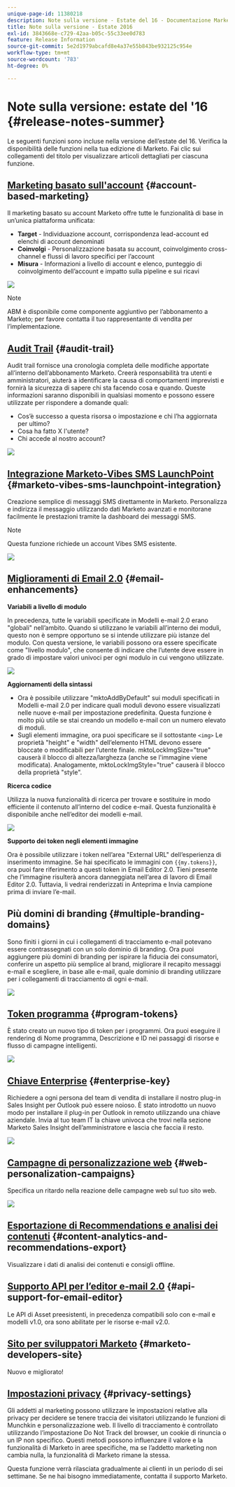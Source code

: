 ```yaml
---
unique-page-id: 11380218
description: Note sulla versione - Estate del 16 - Documentazione Marketo - Documentazione del prodotto
title: Note sulla versione - Estate 2016
exl-id: 3843668e-c729-42aa-b05c-55c33ee0d783
feature: Release Information
source-git-commit: 5e2d1979abcafd8e4a37e55b843be932125c954e
workflow-type: tm+mt
source-wordcount: '783'
ht-degree: 0%

---
```


# Note sulla versione: estate del &#39;16 {#release-notes-summer}

Le seguenti funzioni sono incluse nella versione dell’estate del 16. Verifica la disponibilità delle funzioni nella tua edizione di Marketo. Fai clic sui collegamenti del titolo per visualizzare articoli dettagliati per ciascuna funzione.

## [Marketing basato sull&#39;account](https://docs.marketo.com/display/docs/account+based+marketing) {#account-based-marketing}

Il marketing basato su account Marketo offre tutte le funzionalità di base in un’unica piattaforma unificata:

* **Target** - Individuazione account, corrispondenza lead-account ed elenchi di account denominati
* **Coinvolgi** - Personalizzazione basata su account, coinvolgimento cross-channel e flussi di lavoro specifici per l’account
* **Misura** - Informazioni a livello di account e elenco, punteggio di coinvolgimento dell’account e impatto sulla pipeline e sui ricavi

![](assets/abm-5-acme.png)

>[!NOTE]
>
>ABM è disponibile come componente aggiuntivo per l’abbonamento a Marketo; per favore contatta il tuo rappresentante di vendita per l’implementazione.

## [Audit Trail](/help/marketo/product-docs/administration/audit-trail/audit-trail-overview.md) {#audit-trail}

Audit trail fornisce una cronologia completa delle modifiche apportate all’interno dell’abbonamento Marketo. Creerà responsabilità tra utenti e amministratori, aiuterà a identificare la causa di comportamenti imprevisti e fornirà la sicurezza di sapere chi sta facendo cosa e quando. Queste informazioni saranno disponibili in qualsiasi momento e possono essere utilizzate per rispondere a domande quali:

* Cos’è successo a questa risorsa o impostazione e chi l’ha aggiornata per ultimo?
* Cosa ha fatto X l&#39;utente?
* Chi accede al nostro account?

![](assets/audit-trail.png)

## [Integrazione Marketo-Vibes SMS LaunchPoint](/help/marketo/product-docs/mobile-marketing/vibes-sms-messages/create-an-sms-message.md) {#marketo-vibes-sms-launchpoint-integration}

Creazione semplice di messaggi SMS direttamente in Marketo. Personalizza e indirizza il messaggio utilizzando dati Marketo avanzati e monitorane facilmente le prestazioni tramite la dashboard dei messaggi SMS.

>[!NOTE]
>
>Questa funzione richiede un account Vibes SMS esistente.

![](assets/vibes-sms2.png)

## [Miglioramenti di Email 2.0](/help/marketo/product-docs/email-marketing/general/email-editor-2/email-editor-v2-0-overview.md) {#email-enhancements}

**Variabili a livello di modulo**

In precedenza, tutte le variabili specificate in Modelli e-mail 2.0 erano &quot;globali&quot; nell’ambito. Quando si utilizzano le variabili all’interno dei moduli, questo non è sempre opportuno se si intende utilizzare più istanze del modulo. Con questa versione, le variabili possono ora essere specificate come &quot;livello modulo&quot;, che consente di indicare che l’utente deve essere in grado di impostare valori univoci per ogni modulo in cui vengono utilizzate.

![](assets/module-level-variables.png)

**Aggiornamenti della sintassi**

* Ora è possibile utilizzare &quot;mktoAddByDefault&quot; sui moduli specificati in Modelli e-mail 2.0 per indicare quali moduli devono essere visualizzati nelle nuove e-mail per impostazione predefinita. Questa funzione è molto più utile se stai creando un modello e-mail con un numero elevato di moduli.
* Sugli elementi immagine, ora puoi specificare se il sottostante `<img>` Le proprietà &quot;height&quot; e &quot;width&quot; dell’elemento HTML devono essere bloccate o modificabili per l’utente finale. mktoLockImgSize=&quot;true&quot; causerà il blocco di altezza/larghezza (anche se l&#39;immagine viene modificata). Analogamente, mktoLockImgStyle=&quot;true&quot; causerà il blocco della proprietà &quot;style&quot;.

**Ricerca codice**

Utilizza la nuova funzionalità di ricerca per trovare e sostituire in modo efficiente il contenuto all’interno del codice e-mail. Questa funzionalità è disponibile anche nell’editor dei modelli e-mail.

![](assets/2nd-screenshot.png)

**Supporto dei token negli elementi immagine**

Ora è possibile utilizzare i token nell’area &quot;External URL&quot; dell’esperienza di inserimento immagine. Se hai specificato le immagini con `{{my.tokens}}`, ora puoi fare riferimento a questi token in Email Editor 2.0. Tieni presente che l’immagine risulterà ancora danneggiata nell’area di lavoro di Email Editor 2.0. Tuttavia, li vedrai renderizzati in Anteprima e Invia campione prima di inviare l’e-mail.

## Più domini di branding {#multiple-branding-domains}

Sono finiti i giorni in cui i collegamenti di tracciamento e-mail potevano essere contrassegnati con un solo dominio di branding. Ora puoi aggiungere più domini di branding per ispirare la fiducia dei consumatori, conferire un aspetto più semplice al brand, migliorare il recapito messaggi e-mail e scegliere, in base alle e-mail, quale dominio di branding utilizzare per i collegamenti di tracciamento di ogni e-mail.

![](assets/multiple-branding-domains.png)

## [Token programma](/help/marketo/product-docs/demand-generation/landing-pages/personalizing-landing-pages/tokens-overview.md) {#program-tokens}

È stato creato un nuovo tipo di token per i programmi. Ora puoi eseguire il rendering di Nome programma, Descrizione e ID nei passaggi di risorse e flusso di campagne intelligenti.

![](assets/program-tokens.png)

## [Chiave Enterprise](/help/marketo/product-docs/marketo-sales-insight/msi-outlook-plugin/authorize-the-marketo-outlook-plugin.md) {#enterprise-key}

Richiedere a ogni persona del team di vendita di installare il nostro plug-in Sales Insight per Outlook può essere noioso. È stato introdotto un nuovo modo per installare il plug-in per Outlook in remoto utilizzando una chiave aziendale. Invia al tuo team IT la chiave univoca che trovi nella sezione Marketo Sales Insight dell’amministratore e lascia che faccia il resto.

![](assets/enterprise-key.png)

## [Campagne di personalizzazione web](/help/marketo/product-docs/web-personalization/working-with-web-campaigns/create-a-new-dialog-web-campaign.md) {#web-personalization-campaigns}

Specifica un ritardo nella reazione delle campagne web sul tuo sito web.

![](assets/dialog-campaign-delay.png)

## [Esportazione di Recommendations e analisi dei contenuti](/help/marketo/product-docs/web-personalization/understanding-web-personalization/understanding-content-analytics.md) {#content-analytics-and-recommendations-export}

Visualizzare i dati di analisi dei contenuti e consigli offline.

## [Supporto API per l’editor e-mail 2.0](https://developers.marketo.com/documentation/asset-api/) {#api-support-for-email-editor}

Le API di Asset preesistenti, in precedenza compatibili solo con e-mail e modelli v1.0, ora sono abilitate per le risorse e-mail v2.0.

## [Sito per sviluppatori Marketo](https://developers.marketo.com/) {#marketo-developers-site}

Nuovo e migliorato!

## [Impostazioni privacy](/help/marketo/product-docs/administration/settings/understanding-privacy-settings.md) {#privacy-settings}

Gli addetti al marketing possono utilizzare le impostazioni relative alla privacy per decidere se tenere traccia dei visitatori utilizzando le funzioni di Munchkin e personalizzazione web. Il livello di tracciamento è controllato utilizzando l’impostazione Do Not Track del browser, un cookie di rinuncia o un IP non specifico. Questi metodi possono influenzare il valore e la funzionalità di Marketo in aree specifiche, ma se l’addetto marketing non cambia nulla, la funzionalità di Marketo rimane la stessa.

Questa funzione verrà rilasciata gradualmente ai clienti in un periodo di sei settimane. Se ne hai bisogno immediatamente, contatta il supporto Marketo.
